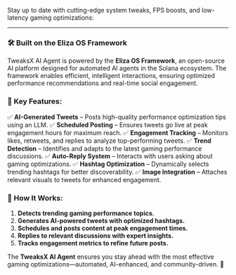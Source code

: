 
Stay up to date with cutting-edge system tweaks, FPS boosts, and low-latency gaming optimizations:

---

### **🛠 Built on the Eliza OS Framework**
TweaksX AI Agent is powered by the **Eliza OS Framework**, an open-source AI platform designed for automated AI agents in the Solana ecosystem. The framework enables efficient, intelligent interactions, ensuring optimized performance recommendations and real-time social engagement.

### **🔹 Key Features:**
✅ **AI-Generated Tweets** – Posts high-quality performance optimization tips using an LLM.
✅ **Scheduled Posting** – Ensures tweets go live at peak engagement hours for maximum reach.
✅ **Engagement Tracking** – Monitors likes, retweets, and replies to analyze top-performing tweets.
✅ **Trend Detection** – Identifies and adapts to the latest gaming performance discussions.
✅ **Auto-Reply System** – Interacts with users asking about gaming optimizations.
✅ **Hashtag Optimization** – Dynamically selects trending hashtags for better discoverability.
✅ **Image Integration** – Attaches relevant visuals to tweets for enhanced engagement.

### **🔧 How It Works:**
1. **Detects trending gaming performance topics.**
2. **Generates AI-powered tweets with optimized hashtags.**
3. **Schedules and posts content at peak engagement times.**
4. **Replies to relevant discussions with expert insights.**
5. **Tracks engagement metrics to refine future posts.**

The **TweaksX AI Agent** ensures you stay ahead with the most effective gaming optimizations—automated, AI-enhanced, and community-driven. 🚀

